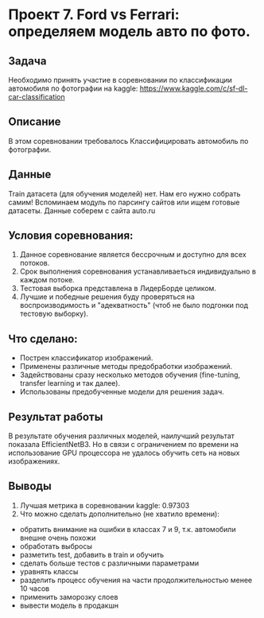 # Проект 7. Ford vs Ferrari: определяем модель авто по фото.

## Задача
Необходимо принять участие в соревновании по классификации автомобиля по фотографии на kaggle: https://www.kaggle.com/c/sf-dl-car-classification

## Описание
В этом соревновании требовалось Классифицировать автомобиль по фотографии.

## Данные
Train датасета (для обучения моделей) нет. Нам его нужно собрать самим! Вспоминаем модуль по парсингу сайтов или ищем готовые датасеты. Данные соберем с сайта auto.ru

## Условия соревнования:
1. Данное соревнование является бессрочным и доступно для всех потоков.
2. Срок выполнения соревнования устанавливаеться индивидуально в каждом потоке.
3. Тестовая выборка представлена в ЛидерБорде целиком.
4. Лучшие и победные решения буду проверяться на воспроизводимость и "адекватность" (чтоб не было подгонки под тестовую выборку).

## Что сделано:
- Пострен классификатор изображений.
- Применены различные методы предобработки изображений.
- Задействованы сразу несколько методов обучения (fine-tuning, transfer learning и так далее).
- Использованы предобученные модели для решения задач.

## Результат работы
В результате обучения различных моделей, наилучший результат показала EfficientNetB3. Но в связи с ограничением по времени на использование GPU процессора не удалось обучить сеть на новых изображениях.

## Выводы
1. Лучшая метрика в соревновании kaggle: 0.97303
2. Что можно сделать дополнительно (не хватило времени):
- обратить внимание на ошибки в классах 7 и 9, т.к. автомобили внешне очень похожи
- обработать выбросы
- разметить test, добавить в train и обучить
- сделать больше тестов с различными параметрами
- уравнять классы
- разделить процесс обучения на части продолжительностью менее 10 часов
- применить заморозку слоев
- вывести модель в продакшн